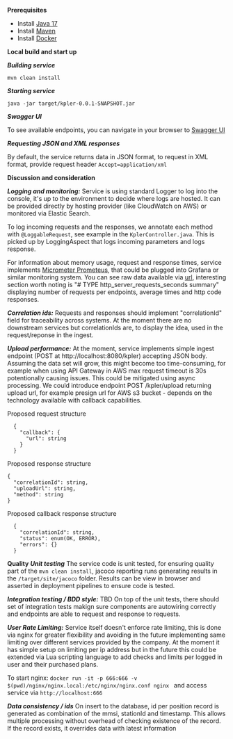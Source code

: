 **Prerequisites**
  - Install [Java 17](https://www.oracle.com/java/technologies/downloads/)
  - Install [Maven](https://maven.apache.org/install.html)
  - Install [Docker](https://docs.docker.com/desktop/install/mac-install/)

**Local build and start up**

***Building service***
```
mvn clean install
```

***Starting service***
```
java -jar target/kpler-0.0.1-SNAPSHOT.jar
```

***Swagger UI***

To see available endpoints, you can navigate in your browser to [Swagger UI](http://localhost:8080/swagger-ui/index.html#/)

***Requesting JSON and XML responses***

By default, the service returns data in JSON format, to request in XML format, provide request header ```Accept=application/xml```


**Discussion and consideration**

***Logging and monitoring:***
Service is using standard Logger to log into the console, it's up to the environment to decide where logs are hosted.
It can be provided directly by hosting provider (like CloudWatch on AWS) or monitored via Elastic Search.

To log incoming requests and the responses, we annotate each method with ``@LoggableRequest``, see example in the ``KplerController.java``.
This is picked up by LoggingAspect that logs incoming parameters and logs response.


For information about memory usage, request and response times, service implements [Micrometer Prometeus](https://docs.micrometer.io/micrometer/reference/implementations/prometheus.html), 
that could be plugged into Grafana or similar monitoring system.
You can see raw data available via [url](http://localhost:8080/actuator/prometheus), interesting section worth noting is "# TYPE http_server_requests_seconds summary"
displaying number of requests per endpoints, average times and http code responses. 

***Correlation ids:***
Requests and responses should implement "correlationId" field for traceability across systems. At the moment there are no downstream 
services but correlationIds are, to display the idea, used in the request/reponse in the ingest.

***Upload performance:***
At the moment, service implements simple ingest endpoint (POST at http://localhost:8080/kpler) accepting JSON body.
Assuming the data set will grow, this might become too time-consuming, for example when using API Gateway in AWS max 
request timeout is 30s potentionally causing issues. 
This could be mitigated using async processing. We could introduce endpoint POST /kpler/upload returning upload url, for 
example presign url for AWS s3 bucket - depends on the technology available with callback capabilities.

Proposed request structure
```
  {
    "callback": {
      "url": string
    }
  }
```
Proposed response structure
```
{
  "correlationId": string,
  "uploadUrl": string,
  "method": string
}
```

Proposed callback response structure
```
  {
    "correlationId": string,
    "status": enum(OK, ERROR),
    "errors": {}
  }
```

**Quality**
***Unit testing***
The service code is unit tested, for ensuring quality part of the ``mvn clean install``, jacoco reporting runs
generating results in the ``/target/site/jacoco`` folder. Results can be view in browser and asserted in 
deployment pipelines to ensure code is tested. 

***Integration testing / BDD style:***
TBD
On top of the unit tests, there should set of integration tests makign sure components are autowiring correctly and 
endpoints are able to request and response to requests. 

***User Rate Limiting:***
Service itself doesn't enforce rate limiting, this is done via nginx for greater flexibility and avoiding in the 
future implementing same limiting over different services provided by the company. At the moment it has
simple setup on limiting per ip address but in the future this could be extended via Lua scripting language 
to add checks and limits per logged in user and their purchased plans. 

To start nginx: ```docker run -it -p 666:666 -v $(pwd)/nginx/nginx.local:/etc/nginx/nginx.conf nginx ``` 
and access service via ```http://localhost:666```

***Data consistency / ids***
On insert to the database, id per position record is generated as combination of the mmsi, stationId and timestamp.
This allows multiple processing without overhead of checking existence of the record. If the record exists, 
it overrides data with latest information